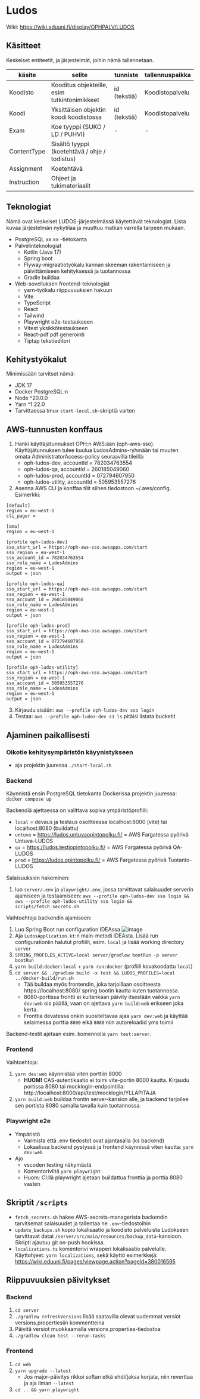 # Ludos
Wiki: https://wiki.eduuni.fi/display/OPHPALV/LUDOS

## Käsitteet

Keskeiset entiteetit, ja järjestelmät, joihin nämä tallennetaan.

| käsite      | selite                                        | tunniste     | tallennuspaikka |
|-------------|-----------------------------------------------|--------------|-----------------|
| Koodisto    | Kooditus objekteille, esim tutkintonimikkeet  | id (tekstiä) | Koodistopalvelu |
| Koodi       | Yksittäisen objektin koodi koodistossa        | id (tekstiä) | Koodistopalvelu |
| Exam        | Koe tyyppi (SUKO / LD / PUHVI)                | -            | -               |
| ContentType | Sisältö tyyppi (koetehtävä / ohje / todistus) |              |                 |
| Assignment  | Koetehtävä                                    |              |                 |
| Instruction | Ohjeet ja tukimateriaalit                     |              |                 |

## Teknologiat

Nämä ovat keskeiset LUDOS-järjestelmässä käytettävät teknologiat. Lista kuvaa järjestelmän nykytilaa ja muuttuu matkan varrella tarpeen mukaan.

- PostgreSQL xx.xx -tietokanta
- Palvelinteknologiat
    - Kotlin (Java 17)
    - Spring boot
    - Flyway-migraatiotyökalu kannan skeeman rakentamiseen ja päivittämiseen kehityksessä ja tuotannossa
    - Gradle buildaa
- Web-sovelluksen frontend-teknologiat
    - yarn-työkalu riippuvuuksien hakuun
    - Vite
    - TypeScript
    - React
    - Tailwind
    - Playwright e2e-testaukseen
    - Vitest yksikkötestaukseen
    - React-pdf pdf generointi
    - Tiptap tekstieditori

## Kehitystyökalut

Minimissään tarvitset nämä:
- JDK 17
- Docker PostgreSQL:n
- Node ^20.0.0
- Yarn ^1.22.0
- Tarvittaessa tmux `start-local.sh`-skriptiä varten

## AWS-tunnusten konffaus

1) Hanki käyttäjätunnukset OPH:n AWS:ään (oph-aws-sso). Käyttäjätunnuksen tulee kuulua LudosAdmins-ryhmään tai muuten omata AdministratorAccess-policy seuraavilla tileillä:
   * oph-ludos-dev,     accountId = 782034763554
   * oph-ludos-qa,      accountId = 260185049060
   * oph-ludos-prod,    accountId = 072794607950
   * oph-ludos-utility, accountId = 505953557276
2) Asenna AWS CLI ja konffaa tilit siihen tiedostoon ~/.aws/config. Esimerkki:

```
[default]
region = eu-west-1
cli_pager =

[oma]
region = eu-west-1

[profile oph-ludos-dev]
sso_start_url = https://oph-aws-sso.awsapps.com/start
sso_region = eu-west-1
sso_account_id = 782034763554
sso_role_name = LudosAdmins
region = eu-west-1
output = json

[profile oph-ludos-qa]
sso_start_url = https://oph-aws-sso.awsapps.com/start
sso_region = eu-west-1
sso_account_id = 260185049060
sso_role_name = LudosAdmins
region = eu-west-1
output = json

[profile oph-ludos-prod]
sso_start_url = https://oph-aws-sso.awsapps.com/start
sso_region = eu-west-1
sso_account_id = 072794607950
sso_role_name = LudosAdmins
region = eu-west-1
output = json

[profile oph-ludos-utility]
sso_start_url = https://oph-aws-sso.awsapps.com/start
sso_region = eu-west-1
sso_account_id = 505953557276
sso_role_name = LudosAdmins
region = eu-west-1
output = json
```

3) Kirjaudu sisään: `aws --profile oph-ludos-dev sso login` 
4) Testaa: `aws --profile oph-ludos-dev s3 ls` pitäisi listata bucketit


## Ajaminen paikallisesti

### Oikotie kehitysympäristön käyynistykseen
- aja projektin juuressa `./start-local.sh`

### Backend

Käynnistä ensin PostgreSQL tietokanta Dockerissa projektin juuressa: `docker compose up`

Backendiä ajettaessa on valittava sopiva ympäristöprofiili:
- `local` = devaus ja testaus osoitteessa localhost:8000 (vite) tai localhost:8080 (buildattu)
- `untuva` = https://ludos.untuvaopintopolku.fi/ = AWS Fargatessa pyörivä Untuva-LUDOS
- `qa` = https://ludos.testiopintopolku.fi/ = AWS Fargatessa pyörivä QA-LUDOS
- `prod` = https://ludos.opintopolku.fi/ = AWS Fargatessa pyörivä Tuotanto-LUDOS

Salaisuuksien hakeminen:
1) luo `server/.env` ja `playwright/.env`, jossa tarvittavat salaisuudet serverin ajamiseen ja testaamiseen: `aws --profile oph-ludos-dev sso login && aws --profile oph-ludos-utility sso login && scripts/fetch_secrets.sh`

Vaihtoehtoja backendin ajamiseen:
1) Luo Spring Boot run configuration IDEAssa
   ![image](https://github.com/Opetushallitus/ludos/assets/1202380/aa273728-0b41-4625-8d3f-1a6cf9c63079)
2) Aja `LudosApplication.kt`:n main-metodi IDEAsta. Lisää run configurationiin halutut profiilit, esim. `local` ja lisää working directory `server`
3) `SPRING_PROFILES_ACTIVE=local server/gradlew bootRun -p server bootRun`
4) `yarn build:docker:local` + `yarn run:docker` (profiili kovakoodattu `local`)
5) `cd server && ./gradlew build -x test && LUDOS_PROFILES=local ../docker-build/run.sh`
    * Tää buildaa myös frontendin, joka tarjoillaan osoitteesta https://localhost:8080/ spring
      bootin kautta kuten tuotannossa.
    * 8080-portissa frontti ei kuitenkaan päivity itsestään vaikka `yarn dev:web` ois päällä, vaan on ajettava `yarn build:web` erikseen joka kerta.
    * Fronttia devatessa onkin suositeltavaa ajaa `yarn dev:web` ja käyttää selaimessa porttia `8000` eikä `8080` niin autoreloadid yms toimii

Backend-testit ajetaan esim. komennolla `yarn test:server`.

### Frontend

Vaihtoehtoja:
1) `yarn dev:web` käynnistää viten porttiin 8000
   * **HUOM!** CAS-autentikaatio ei toimi vite-portin 8000 kautta. Kirjaudu portissa 8080 tai mocklogin-endpointilla: http://localhost:8000/api/test/mocklogin/YLLAPITAJA
2) `yarn build:web` buildaa frontin server-kansion alle, ja backend tarjoilee sen portista 8080 samalla tavalla kuin tuotannossa.

### Playwright e2e
- Ympäristö
  - Varmista että .env tiedostot ovat ajantasalla (ks backend)
  - Lokaalissa backend pystyssä ja frontend käynnissä viten kautta: `yarn dev:web`
- Ajo
  - vscoden testing näkymästä
  - Komentoriviltä `yarn playwright`
  - Huom: CI:llä playwright ajetaan buildattua fronttia ja porttia 8080 vasten


## Skriptit `/scripts`
- `fetch_secrets.sh` hakee AWS-secrets-managerista backendin tarvitsemat salaisuudet ja tallentaa ne `.env`-tiedostoihin
- `update_backups.sh` kopio lokalisaatio ja koodisto palveluista Ludokseen tarvittavat datat `/server/src/main/resources/backup_data`-kansioon. Skripti ajautuu git on-push hookissa.
- `localizations.ts` komentorivi wrapperi lokalisaatio palvelulle. Käyttohjeet: `yarn localizations`, sekä käyttö esimerkkejä: https://wiki.eduuni.fi/pages/viewpage.action?pageId=380016595

## Riippuvuuksien päivitykset

### Backend

1) `cd server`
2) `./gradlew refreshVersions` lisää saatavilla olevat uudemmat versiot versions.propertiesiin kommentteina
3) Päivitä versiot muokkaamalla versions.properties-tiedostoa
4) `./gradlew clean test --rerun-tasks`

### Frontend

1) `cd web`
2) `yarn upgrade --latest`
   * Jos major-päivitys rikkoi softan etkä ehdi/jaksa korjata, niin reverttaa ja aja ilman `--latest`
3) `cd .. && yarn playwright`
